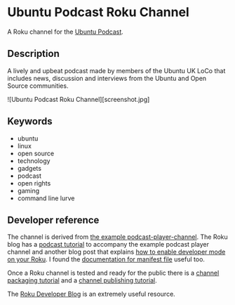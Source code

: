 # Ubuntu Podcast Roku Channel

A Roku channel for the [Ubuntu Podcast](http://ubuntupodcast.org).

## Description

A lively and upbeat podcast made by members of the Ubuntu UK LoCo that includes news, discussion and interviews from the Ubuntu and Open Source communities.

![Ubuntu Podcast Roku Channel][screenshot.jpg]

## Keywords

  * ubuntu
  * linux
  * open source
  * technology
  * gadgets
  * podcast
  * open rights
  * gaming
  * command line lurve

## Developer reference

The channel is derived from [the example podcast-player-channel](https://github.com/rokudev/podcast-player-channel).
The Roku blog has a [podcast tutorial](https://blog.roku.com/developer/2016/07/20/tutorial-podcasts/)
to accompany the example podcast player channel and another blog post
that explains [how to enable developer mode on your Roku](https://blog.roku.com/developer/2016/02/04/developer-setup-guide/).
I found the [documentation for manifest file](https://github.com/rokudev/docs/blob/master/develop/specifications/manifest.md)
useful too.

Once a Roku channel is tested and ready for the public there is a
[channel packaging tutorial](https://blog.roku.com/developer/2016/05/24/tutorial-channel-packaging/)
and a [channel publishing tutorial](https://blog.roku.com/developer/2016/07/29/channel-publishing/).

The [Roku Developer Blog](https://blog.roku.com/developer/) is an extremely useful resource.